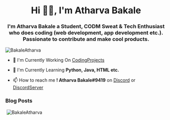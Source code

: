 <h1 align="center">Hi 👋🏻, I'm Atharva Bakale</h1>
<h3 align="center">I'm Atharva Bakale a Student, CODM Sweat & Tech Enthusiast who does coding (web development, app development etc.). Passionate to contribute and make cool products.</h3>

<p align="left"> <img src="https://komarev.com/ghpvc/?username=BakaleAtharva" alt="BakaleAtharva" /> </p>

- 🔭 I'm Currently Working On [CodingProjects](https://github.com/BakaleAtharva/CodingProjects)

- 🌱 I'm Currently Learning **Python, Java, HTML etc.**

- 📫 How to reach me **! Atharva Bakale#9419** on [Discord](https://discord.com/login) or [DiscordServer](https://discord.gg/Wdy4WYB8BC)

### Blog Posts
<!-- BLOG-POST-LIST:START -->
<!-- BLOG-POST-LIST:END -->

<p>&nbsp;<img align="center" src="https://github-readme-stats.vercel.app/api?username=BakaleAtharva&show_icons=true" alt="BakaleAtharva" /></p>
